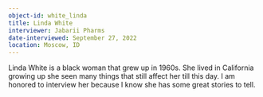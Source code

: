 ```yaml
---
object-id: white_linda
title: Linda White
interviewer: Jabarii Pharms
date-interviewed: September 27, 2022
location: Moscow, ID
---
```


Linda White is a black woman that grew up in 1960s. She lived in California growing up she seen many things that still affect her till this day. I am honored to interview her because I know she has some great stories to tell.
